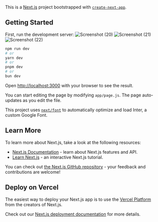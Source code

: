 This is a [Next.js](https://nextjs.org/) project bootstrapped with [`create-next-app`](https://github.com/vercel/next.js/tree/canary/packages/create-next-app).

## Getting Started

First, run the development server:
![Screenshot (20)](https://github.com/bhaskar866/Hy-vee-Assesment-Bhaskar-Reddy/assets/75436618/052f8afc-d63e-47e0-b476-89204653bad0)
![Screenshot (21)](https://github.com/bhaskar866/Hy-vee-Assesment-Bhaskar-Reddy/assets/75436618/fda14015-7961-4e0a-8185-3c5160fda58d)
![Screenshot (22)](https://github.com/bhaskar866/Hy-vee-Assesment-Bhaskar-Reddy/assets/75436618/747631ec-1bc6-4c62-aca1-945e71cddcd4)

```bash
npm run dev
# or
yarn dev
# or
pnpm dev
# or
bun dev
```

Open [http://localhost:3000](http://localhost:3000) with your browser to see the result.

You can start editing the page by modifying `app/page.js`. The page auto-updates as you edit the file.

This project uses [`next/font`](https://nextjs.org/docs/basic-features/font-optimization) to automatically optimize and load Inter, a custom Google Font.

## Learn More

To learn more about Next.js, take a look at the following resources:

- [Next.js Documentation](https://nextjs.org/docs) - learn about Next.js features and API.
- [Learn Next.js](https://nextjs.org/learn) - an interactive Next.js tutorial.

You can check out [the Next.js GitHub repository](https://github.com/vercel/next.js/) - your feedback and contributions are welcome!

## Deploy on Vercel

The easiest way to deploy your Next.js app is to use the [Vercel Platform](https://vercel.com/new?utm_medium=default-template&filter=next.js&utm_source=create-next-app&utm_campaign=create-next-app-readme) from the creators of Next.js.

Check out our [Next.js deployment documentation](https://nextjs.org/docs/deployment) for more details.
